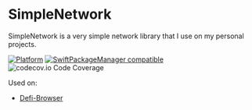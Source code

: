 # SimpleNetwork

SimpleNetwork is a very simple network library that I use on my personal projects.

[![Platform](https://img.shields.io/cocoapods/p/SnapKit.svg?style=flat)](https://github.com/SnapKit/SnapKit)
[![SwiftPackageManager compatible](https://img.shields.io/badge/Swift_Package_Manager-compatible-green?style=flat)](https://github.com/Carthage/Carthage)
![codecov.io Code Coverage](https://img.shields.io/endpoint?url=https://gist.githubusercontent.com/DanielLimaDF/8fb41503def7e1ac2c689873de12f689/raw/d047d62c67d266285aa90ee1852fec29054175e9/SimpleNetworkCoverage.json)

Used on:

* [Defi-Browser](https://github.com/DanielLimaDF/DeFi-Browser)
